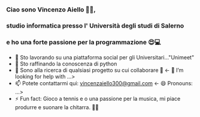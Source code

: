 ### Ciao sono Vincenzo Aiello 👋🏽,
### studio informatica presso l' Università degli studi di Salerno
### e ho una forte passione per la programmazione 😍💻

- 🔭 Sto lavorando su una piattaforma social per gli Universitari..."Unimeet"
- 🌱 Sto raffinando la conoscenza di python
- 👯 Sono alla ricerca di qualsiasi progetto su cui collaborare 🤣
<- 🤔 I’m looking for help with ...>
- 📫 Potete contattarmi qui: vincenzaiello300@gmail.com
<- 😄 Pronouns: ...>
- ⚡ Fun fact: Gioco a tennis e o una passione per la musica,
                mi piace produrre e suonare la chitarra. 🎸🎾

